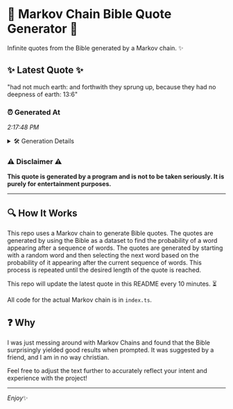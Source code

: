 # 📖 Markov Chain Bible Quote Generator 📖

Infinite quotes from the Bible generated by a Markov chain. ✨

## ✨ Latest Quote ✨
"had not much earth: and forthwith they sprung up, because they had no deepness of earth: 13:6"

### ⏰ Generated At
*2:17:48 PM*

<details>
    <summary>🛠️ Generation Details</summary>
    <p>
        <strong>🌱 Seed:</strong> had<br>
        <strong>🔄 Iterations:</strong> 16<br>
        <strong>📜 Context History:</strong><br>[ had ]: not<br>[ had, not ]: much<br>[ had, not, much ]: earth:<br>[ had, not, much, earth: ]: and<br>[ had, not, much, earth:, and ]: forthwith<br>[ had, not, much, earth:, and, forthwith ]: they<br>[ not, much, earth:, and, forthwith, they ]: sprung<br>[ much, earth:, and, forthwith, they, sprung ]: up,<br>[ earth:, and, forthwith, they, sprung, up, ]: because<br>[ and, forthwith, they, sprung, up,, because ]: they<br>[ forthwith, they, sprung, up,, because, they ]: had<br>[ they, sprung, up,, because, they, had ]: no<br>[ sprung, up,, because, they, had, no ]: deepness<br>[ up,, because, they, had, no, deepness ]: of<br>[ because, they, had, no, deepness, of ]: earth:<br>[ they, had, no, deepness, of, earth: ]: 13:6<br>
    </p>
</details>

### ⚠️ Disclaimer ⚠️
**This quote is generated by a program and is not to be taken seriously. It is purely for entertainment purposes.**

---

## 🔍 How It Works

This repo uses a Markov chain to generate Bible quotes. The quotes are generated by using the Bible as a dataset to find the probability of a word appearing after a sequence of words. The quotes are generated by starting with a random word and then selecting the next word based on the probability of it appearing after the current sequence of words. This process is repeated until the desired length of the quote is reached.

This repo will update the latest quote in this README every 10 minutes. ⏳

All code for the actual Markov chain is in `index.ts`.

## ❓ Why

I was just messing around with Markov Chains and found that the Bible surprisingly yielded good results when prompted. 
It was suggested by a friend, and I am in no way christian.

Feel free to adjust the text further to accurately reflect your intent and experience with the project!

---

*Enjoy*✨
